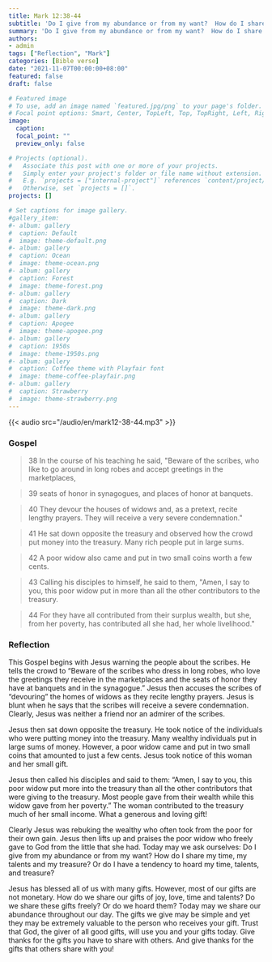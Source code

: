 ```yaml
---
title: Mark 12:38-44
subtitle: 'Do I give from my abundance or from my want?  How do I share my time, my talents and my treasure?  Or do I have a tendency to hoard my time, talents, and treasure?'
summary: 'Do I give from my abundance or from my want?  How do I share my time, my talents and my treasure?  Or do I have a tendency to hoard my time, talents, and treasure?'
authors:
- admin
tags: ["Reflection", "Mark"]
categories: [Bible verse]
date: "2021-11-07T00:00:00+08:00"
featured: false
draft: false

# Featured image
# To use, add an image named `featured.jpg/png` to your page's folder.
# Focal point options: Smart, Center, TopLeft, Top, TopRight, Left, Right, BottomLeft, Bottom, BottomRight
image:
  caption:
  focal_point: ""
  preview_only: false

# Projects (optional).
#   Associate this post with one or more of your projects.
#   Simply enter your project's folder or file name without extension.
#   E.g. `projects = ["internal-project"]` references `content/project/deep-learning/index.md`.
#   Otherwise, set `projects = []`.
projects: []

# Set captions for image gallery.
#gallery_item:
#- album: gallery
#  caption: Default
#  image: theme-default.png
#- album: gallery
#  caption: Ocean
#  image: theme-ocean.png
#- album: gallery
#  caption: Forest
#  image: theme-forest.png
#- album: gallery
#  caption: Dark
#  image: theme-dark.png
#- album: gallery
#  caption: Apogee
#  image: theme-apogee.png
#- album: gallery
#  caption: 1950s
#  image: theme-1950s.png
#- album: gallery
#  caption: Coffee theme with Playfair font
#  image: theme-coffee-playfair.png
#- album: gallery
#  caption: Strawberry
#  image: theme-strawberry.png
---
```


{{< audio src="/audio/en/mark12-38-44.mp3" >}}

### Gospel
> 38 In the course of his teaching he said, "Beware of the scribes, who like to go around in long robes and accept greetings in the marketplaces,

> 39 seats of honor in synagogues, and places of honor at banquets.

> 40 They devour the houses of widows and, as a pretext, recite lengthy prayers. They will receive a very severe condemnation."

> 41 He sat down opposite the treasury and observed how the crowd put money into the treasury. Many rich people put in large sums.

> 42 A poor widow also came and put in two small coins worth a few cents.

> 43 Calling his disciples to himself, he said to them, "Amen, I say to you, this poor widow put in more than all the other contributors to the treasury.

> 44 For they have all contributed from their surplus wealth, but she, from her poverty, has contributed all she had, her whole livelihood."

### Reflection
This Gospel begins with Jesus warning the people about the scribes.  He tells the crowd to “Beware of the scribes who dress in long robes, who love the greetings they receive in the marketplaces and the seats of honor they have at banquets and in the synagogue.”  Jesus then accuses the scribes of “devouring” the homes of widows as they recite lengthy prayers.  Jesus is blunt when he says that the scribes will receive a severe condemnation.  Clearly, Jesus was neither a friend nor an admirer of the scribes.

Jesus then sat down opposite the treasury.  He took notice of the individuals who were putting money into the treasury.  Many wealthy individuals put in large sums of money.  However, a poor widow came and put in two small coins that amounted to just a few cents.  Jesus took notice of this woman and her small gift.

Jesus then called his disciples and said to them: “Amen, I say to you, this poor widow put more into the treasury than all the other contributors that were giving to the treasury.  Most people gave from their wealth while this widow gave from her poverty.”  The woman contributed to the treasury much of her small income.  What a generous and loving gift!

Clearly Jesus was rebuking the wealthy who often took from the poor for their own gain.  Jesus then lifts up and praises the poor widow who freely gave to God from the little that she had.  Today may we ask ourselves: Do I give from my abundance or from my want?  How do I share my time, my talents and my treasure?  Or do I have a tendency to hoard my time, talents, and treasure?

Jesus has blessed all of us with many gifts.  However, most of our gifts are not monetary.  How do we share our gifts of joy, love, time and talents?  Do we share these gifts freely?  Or do we hoard them?  Today may we share our abundance throughout our day.  The gifts we give may be simple and yet they may be extremely valuable to the person who receives your gift.  Trust that God, the giver of all good gifts, will use you and your gifts today.  Give thanks for the gifts you have to share with others.  And give thanks for the gifts that others share with you!
